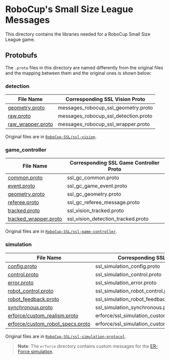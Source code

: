 # RoboCup's Small Size League Messages

This directory contains the libraries needed for a RoboCup Small Size League game.

## Protobufs

The `.proto` files in this directory are named differently from the original files and the mapping between them and the original ones is shown below:

### detection

| File Name                                        | Corresponding SSL Vision Proto       |
| ------------------------------------------------ | ------------------------------------ |
| [geometry.proto](detection/geometry.proto)       | messages_robocup_ssl_geometry.proto  |
| [raw.proto](detection/raw.proto)                 | messages_robocup_ssl_detection.proto |
| [raw_wrapper.proto](detection/raw_wrapper.proto) | messages_robocup_ssl_wrapper.proto   |

Original files are in [`RoboCup-SSL/ssl-vision`](https://github.com/RoboCup-SSL/ssl-vision).

### game_controller

| File Name                                                      | Corresponding SSL Game Controller Proto |
| -------------------------------------------------------------- | --------------------------------------- |
| [common.proto](game_controller/common.proto)                   | ssl_gc_common.proto                     |
| [event.proto](game_controller/event.proto)                     | ssl_gc_game_event.proto                 |
| [geometry.proto](game_controller/geometry.proto)               | ssl_gc_geometry.proto                   |
| [referee.proto](game_controller/referee.proto)                 | ssl_gc_referee_message.proto            |
| [tracked.proto](game_controller/tracked.proto)                 | ssl_vision_tracked.proto                |
| [tracked_wrapper.proto](game_controller/tracked_wrapper.proto) | ssl_vision_detection_tracked.proto      |

Original files are in [`RoboCup-SSL/ssl-game-controller`](https://github.com/RoboCup-SSL/ssl-game-controller).

### simulation

| File Name                                                                       | Corresponding SSL Simulation Proto                     |
| ------------------------------------------------------------------------------- | ------------------------------------------------------ |
| [config.proto](simulation/config.proto)                                         | ssl_simulation_config.proto                            |
| [control.proto](simulation/control.proto)                                       | ssl_simulation_control.proto                           |
| [error.proto](simulation/error.proto)                                           | ssl_simulation_error.proto                             |
| [robot_control.proto](simulation/robot_control.proto)                           | ssl_simulation_robot_control.proto                     |
| [robot_feedback.proto](simulation/robot_feedback.proto)                         | ssl_simulation_robot_feedback.proto                    |
| [synchronous.proto](simulation/synchronous.proto)                               | ssl_simulation_synchronous.proto                       |
| [erforce/custom_realism.proto](simulation/erforce/custom_realism.proto)         | erforce/ssl_simulation_custom_erforce_realism.proto    |
| [erforce/custom_robot_specs.proto](simulation/erforce/custom_robot_specs.proto) | erforce/ssl_simulation_custom_erforce_robot_spec.proto |

Original files are in [`RoboCup-SSL/ssl-simulation-protocol`](https://github.com/RoboCup-SSL/ssl-simulation-protocol).

> **Note**: The `erforce` directory contains custom messages for the [ER-Force simulation](https://github.com/robotics-erlangen/framework#simulator-cli).
